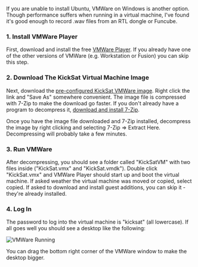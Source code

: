 If you are unable to install Ubuntu, VMWare on Windows is another option. Though performance suffers when running in a virtual machine, I've found it's good enough to record .wav files from an RTL dongle or Funcube.

### 1. Install VMWare Player

First, download and install the free [VMWare Player](https://my.vmware.com/web/vmware/free#desktop_end_user_computing/vmware_player/6_0). If you already have one of the other versions of VMWare (e.g. Workstation or Fusion) you can skip this step.

### 2. Download The KickSat Virtual Machine Image

Next, download the [pre-configured KickSat VMWare image](https://dl.dropboxusercontent.com/u/19178351/KickSatVM.7z). Right click the link and "Save As" somewhere convenient. The image file is compressed with 7-Zip to make the download go faster. If you don't already have a program to decompress it, [download and install 7-Zip](http://www.7-zip.org/).

Once you have the image file downloaded and 7-Zip installed, decompress the image by right clicking and selecting 7-Zip => Extract Here. Decompressing will probably take a few minutes.

### 3. Run VMWare

After decompressing, you should see a folder called "KickSatVM" with two files inside ("KickSat.vmx" and "KickSat.vmdk"). Double click "KickSat.vmx" and VMWare Player should start up and boot the virtual machine. If asked weather the virtual machine was moved or copied, select copied. If asked to download and install guest additions, you can skip it - they're already installed.

### 4. Log In

The password to log into the virtual machine is "kicksat" (all lowercase). If all goes well you should see a desktop like the following:

![VMWare Running](https://dl.dropboxusercontent.com/u/19178351/GItHub%20Wiki%20Pictures/RadioVM.jpg)

You can drag the bottom right corner of the VMWare window to make the desktop bigger.